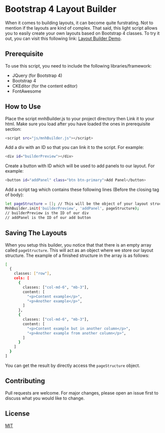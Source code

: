 # Bootstrap 4 Layout Builder
When it comes to building layouts, it can become quite furstrating. Not to mention if the layouts are kind of complex. That said, this light script allows you to easily create your own layouts based on Bootstrap 4 classes. To try it out, you can visit this following link: [Layout Builder Demo](https://mnhjddn.github.io/work.html?code=layout-builder).

## Prerequisite
To use this script, you need to include the following libraries/framework:
- JQuery (for Bootstrap 4)
- Bootstrap 4
- CKEditor (for the content editor)
- FontAwesome

## How to Use
Place the script mnhBuilder.js to your project directory then Link it to your html. Make sure you load after you have loaded the ones in prerequisite section:
```sh
<script src="js/mnhBuilder.js"></script>
```
Add a div with an ID so that you can link it to the script. For example:
```sh
<div id="builderPreview"></div>
```
Create a button with ID which will be used to add panels to our layout. For example:
```sh
<button id="addPanel" class="btn btn-primary">Add Panel</button>
```
Add a script tag which contains these following lines (Before the closing tag of body):
```sh
let pageStructure = []; // This will be the object of your layout structure
MnhBuilder.init('builderPreview', 'addPanel', pageStructure);
// builderPreview is the ID of our div
// addPanel is the ID of our add button
```
## Saving The Layouts
When you setup this builder, you notice that that there is an empty array called `pageStructure`. This will act as an object where we store our layout structure. The example of a finished structure in the array is as follows:
```sh
[
  {
    classes: ["row"],
    cols: [
      {
        classes: ["col-md-6", "mb-3"],
        content: [
          "<p>Content example</p>",
          "<p>Another example</p>",
        ]
      },
      {
        classes: ["col-md-6", "mb-3"],
        content: [
          "<p>Content example but in another column</p>",
          "<p>Another example from another column</p>",
        ]
      }
    ]
  }
]
```
You can get the result by directly access the `pageStructure` object.

## Contributing
Pull requests are welcome. For major changes, please open an issue first to discuss what you would like to change.

## License
[MIT](https://choosealicense.com/licenses/mit/)